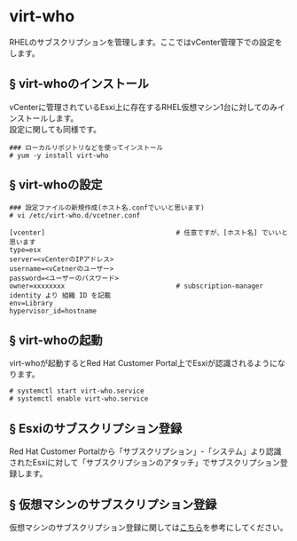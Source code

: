 # virt-who
RHELのサブスクリプションを管理します。ここではvCenter管理下での設定をします。
## § virt-whoのインストール
vCenterに管理されているEsxi上に存在するRHEL仮想マシン1台に対してのみインストールします。  
設定に関しても同様です。
```
### ローカルリポジトリなどを使ってインストール
# yum -y install virt-who
```
## § virt-whoの設定
```
### 設定ファイルの新規作成(ホスト名.confでいいと思います)
# vi /etc/virt-who.d/vcetner.conf
```
```
[vcenter]                                 # 任意ですが、[ホスト名] でいいと思います
type=esx                                  
server=<vCenterのIPアドレス>
username=<vCetnerのユーザー>
password=<ユーザーのパスワード>
owner=xxxxxxxx                            # subscription-manager identity より 組織 ID を記載
env=Library
hypervisor_id=hostname
```
## § virt-whoの起動
virt-whoが起動するとRed Hat Customer Portal上でEsxiが認識されるようになります。
```
# systemctl start virt-who.service
# systemctl enable virt-who.service
```
## § Esxiのサブスクリプション登録
Red Hat Customer Portalから「サブスクリプション」-「システム」より認識されたEsxiに対して「サブスクリプションのアタッチ」でサブスクリプション登録します。
## § 仮想マシンのサブスクリプション登録
仮想マシンのサブスクリプション登録に関しては[こちら](https://github.com/thetaru/memorandum/tree/master/OS/Linux/RHEL7/subscription)を参考にしてください。
